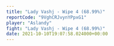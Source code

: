 ```yaml
---
title: "Lady Vashj - Wipe 4 (68.99%)"
reportCode: "9VghCRJvynYPpxG1"
player: "Aslandy"
fight: "Lady Vashj - Wipe 4 (68.99%)"
date: 2021-10-10T19:07:58.024000+00:00
---
```

